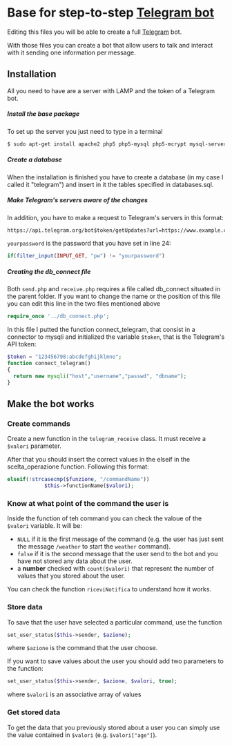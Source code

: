 # Base for step-to-step [Telegram bot](https://core.telegram.org/bots)

Editing this files you will be able to create a full [Telegram](https://www.telegram.org) bot.

With those files you can create a bot that allow users to talk and interact with it sending one information per message.

## Installation
All you need to have are a server with LAMP and the token of a Telegram bot.
##### Install the base package

 To set up the server you just need to type in a terminal 

```sh
$ sudo apt-get install apache2 php5 php5-mysql php5-mcrypt mysql-server
```

##### Create a database

When the installation is finished you have to create a database (in my case I called it "telegram") and insert in it the tables specified in databases.sql.

##### Make Telegram's servers aware of the changes
In addition, you have to make a request to Telegram's servers in this format:
```html
https://api.telegram.org/bot$token/getUpdates?url=https://www.example.com/path-to-file/receive.php?pw=yourpassword
```

`yourpassword` is the password that you have set in line 24:

```php
if(filter_input(INPUT_GET, "pw") != "yourpassword")
```

##### Creating the db_connect file
Both `send.php` and `receive.php` requires a file called db_connect situated in the parent folder. If you want to change the name or the position of this file you can edit this line in the two files mentioned above
```php
require_once '../db_connect.php';
```
In this file I putted the function connect_telegram, that consist in a connector to mysqli and initialized the variable `$token`, that is the Telegram's API token:
```php
$token = "123456798:abcdefghijklmno";
function connect_telegram()
{
  return new mysqli("host","username","passwd", "dbname");
}
```

## Make the bot works
### Create commands 
Create a new function in the `telegram_receive` class. It must receive a `$valori` parameter. 

After that you should insert the correct values in the elseif in the scelta_operazione function. Following this format:
```php
elseif(!strcasecmp($funzione, "/commandName"))
            $this->functionName($valori);
```
### Know at what point of the command the user is
Inside the function of teh command you can check the valoue of the `$valori` variable. It will be:
- `NULL` if it is the first message of the command (e.g. the user has just sent the message `/weather` to start the `weather` command).
- `false` if it is the second message that the user send to the bot and you have not stored any data about the user.
- a **number** checked with `count($valori)` that represent the number of values that you stored about the user.

You can check the function `riceviNotifica` to understand how it works.

### Store data 
To save that the user have selected a particular command, use the function
```php
set_user_status($this->sender, $azione);
```
where `$azione` is the command that the user choose.

If you want to save values about the user you should add two parameters to the function:
```php
set_user_status($this->sender, $azione, $valori, true);
```
where `$valori` is an associative array of values

### Get stored data
To get the data that you previously stored about a user you can simply use the value contained in `$valori` (e.g. `$valori["age"]`).
